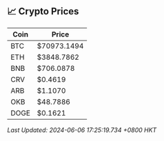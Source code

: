 ## 📈 Crypto Prices

| Coin | Price |
| ---- | ----- |
| BTC | $70973.1494 |
| ETH | $3848.7862 |
| BNB | $706.0878 |
| CRV | $0.4619 |
| ARB | $1.1070 |
| OKB | $48.7886 |
| DOGE | $0.1621 |

_Last Updated: 2024-06-06 17:25:19.734 +0800 HKT_